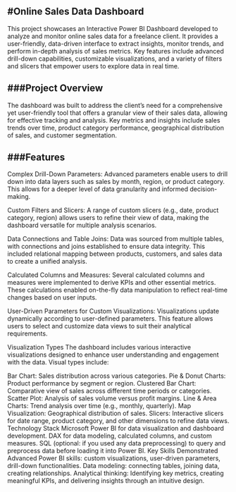#Online Sales Data Dashboard
---
This project showcases an Interactive Power BI Dashboard developed to analyze and monitor online sales data for a freelance client. It provides a user-friendly, data-driven interface to extract insights, monitor trends, and perform in-depth analysis of sales metrics. Key features include advanced drill-down capabilities, customizable visualizations, and a variety of filters and slicers that empower users to explore data in real time.

###Project Overview
---
The dashboard was built to address the client’s need for a comprehensive yet user-friendly tool that offers a granular view of their sales data, allowing for effective tracking and analysis. Key metrics and insights include sales trends over time, product category performance, geographical distribution of sales, and customer segmentation.

###Features
---
Complex Drill-Down Parameters: Advanced parameters enable users to drill down into data layers such as sales by month, region, or product category. This allows for a deeper level of data granularity and informed decision-making.

Custom Filters and Slicers: A range of custom slicers (e.g., date, product category, region) allows users to refine their view of data, making the dashboard versatile for multiple analysis scenarios.

Data Connections and Table Joins: Data was sourced from multiple tables, with connections and joins established to ensure data integrity. This included relational mapping between products, customers, and sales data to create a unified analysis.

Calculated Columns and Measures: Several calculated columns and measures were implemented to derive KPIs and other essential metrics. These calculations enabled on-the-fly data manipulation to reflect real-time changes based on user inputs.

User-Driven Parameters for Custom Visualizations: Visualizations update dynamically according to user-defined parameters. This feature allows users to select and customize data views to suit their analytical requirements.

Visualization Types
The dashboard includes various interactive visualizations designed to enhance user understanding and engagement with the data. Visual types include:

Bar Chart: Sales distribution across various categories.
Pie & Donut Charts: Product performance by segment or region.
Clustered Bar Chart: Comparative view of sales across different time periods or categories.
Scatter Plot: Analysis of sales volume versus profit margins.
Line & Area Charts: Trend analysis over time (e.g., monthly, quarterly).
Map Visualization: Geographical distribution of sales.
Slicers: Interactive slicers for date range, product category, and other dimensions to refine data views.
Technology Stack
Microsoft Power BI for data visualization and dashboard development.
DAX for data modeling, calculated columns, and custom measures.
SQL (optional: if you used any data preprocessing) to query and preprocess data before loading it into Power BI.
Key Skills Demonstrated
Advanced Power BI skills: custom visualizations, user-driven parameters, drill-down functionalities.
Data modeling: connecting tables, joining data, creating relationships.
Analytical thinking: Identifying key metrics, creating meaningful KPIs, and delivering insights through an intuitive design.
